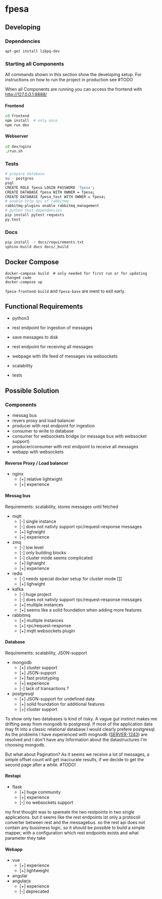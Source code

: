 # fpesa

## Developing

### Dependencies

```bash
apt-get install libpq-dev
```

### Starting all Components

All commands shown in this section show the developing setup. For instructions
on how to run the project in production see #TODO

When all Components are running you can access the frontend with
http://127.0.0.1:8888/

#### Frontend

```bash
cd frontend
npm install  # only once
npm run dev
```

#### Webserver

```bash
cd dev/nginx
./run.sh
```

### Tests

```bash
# prepare database
su - postgres
psql
CREATE ROLE fpesa LOGIN PASSWORD 'fpesa';
CREATE DATABASE fpesa WITH OWNER = fpesa;
CREATE DATABASE fpesa_test WITH OWNER = fpesa;
# enable http api of rabbitmq
rabbitmq-plugins enable rabbitmq_management
# python test dependencies
pip install pytest requests
py.test
```

### Docs

```bash
pip install -r docs/requirements.txt
sphinx-build docs docs/_build
```
## Docker Compose

```
docker-compose build  # only needed for first run or for updating changed code
docker-compose up
```
`fpesa-frontend-build` and `fpesa-base` are ment to exit early.

## Functional Requirements

* python3
* rest endpoint for ingestion of messages
* save messages to disk
* rest endpoint for receiving all messages
* webpage with life feed of messages via websockets

* scalability
* tests


## Possible Solution

### Components

* messag bus
* revers proxy and load balancer
* producer with rest endpoint for ingestion
* consumer to write to database
* consumer for websockets bridge (or message bus with websocket support)
* producer/consumer with rest endpoint to receive all messages
* webapp with websockets

#### Reverse Proxy / Load balancer

* nginx
    * [+] relative lightwight
    * [+] experience

#### Messag bus

Requirements: scalability, stores messages until fetched

* mqtt
    * [-] single instance
    * [-] does not nativly support rpc/request-response messages
    * [+] lighwight
    * [+] experience
* zmq
    * [-] low level
    * [-] only building blocks
    * [-] cluster mode seems complicated
    * [+] lighwight
    * [+] experience
* redis
    * [-] needs special docker setup for cluster mode
      [[1]](https://redis.io/topics/cluster-tutorial#redis-cluster-and-docker)
    * [+] lighwight
* kafka
    * [-] huge project
    * [-] does not nativly support rpc/request-response messages
    * [+] multiple instances
    * [+] seems like a solid foundation when adding more features
* rabbitmq
    * [+] multiple instances
    * [+] rpc/request-response
    * [+] mqtt websockets plugin


#### Database

Requirements: scalability, JSON-support

* mongodb
    * [+] cluster support
    * [+] JSON-support
    * [+] fast prototyping
    * [+] experience
    * [-] lack of transactions ?
* postgresql
    * [+] JSON-support for undefined data
    * [+] solid foundation for additional features
    * [+] cluster support

To show only two databases is kind of risky. A vague gut instinct makes me
drifting away from mongodb to postgresql. If most of the application data may
fit into a classic relational database I would clearly prefere postgresql. As
the problems I have experienced with mognodb
([SERVER-1243](https://jira.mongodb.org/browse/SERVER-1243)) are resolved and I
don't have any Information about the datastructures I'm choosing mongodb.

But what about Pagination? As it seems we receive a lot of messages, a simple
offset count will get inaccurate results, if we decide to get the second page
after a while. #TODO!

#### Restapi

* flask
    * [+] huge community
    * [+] experience
    * [-] no websockets support

my first thought was to spereate the two restpoints in two single applications.
but it seems like the rest endpoints ist only a protocoll converter between
rest and the messagebus. so the rest api does not contain any bussiness logic.
so it should be possible to build a simple mapper, with a configuration which
rest endpoints exists and what parameter they take

#### Webapp

* vue
    * [+] experience
    * [+] lightweight
* angular
* angularjs
    * [+] experience
    * [-] deprecated

